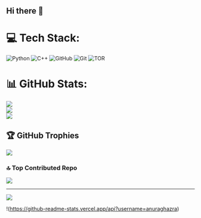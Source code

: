 ## Hi there 👋

# 💻 Tech Stack:
![Python](https://img.shields.io/badge/python-3670A0?style=for-the-badge&logo=python&logoColor=ffdd54) ![C++](https://img.shields.io/badge/c++-%2300599C.svg?style=for-the-badge&logo=c%2B%2B&logoColor=white) ![GitHub](https://img.shields.io/badge/github-%23121011.svg?style=for-the-badge&logo=github&logoColor=white) ![Git](https://img.shields.io/badge/git-%23F05033.svg?style=for-the-badge&logo=git&logoColor=white) ![TOR](https://img.shields.io/badge/tor-%237E4798.svg?style=for-the-badge&logo=tor-project&logoColor=white)
# 📊 GitHub Stats:
![](https://github-readme-stats.vercel.app/api?username=anonymmized&theme=radical&hide_border=true&include_all_commits=true&count_private=false)<br/>
![](https://github-readme-streak-stats.herokuapp.com/?user=anonymmized&theme=radical&hide_border=true)<br/>
![](https://github-readme-stats.vercel.app/api/top-langs/?username=anonymmized&theme=radical&hide_border=true&include_all_commits=true&count_private=false&layout=compact)

## 🏆 GitHub Trophies
![](https://github-profile-trophy.vercel.app/?username=anonymmized&theme=onedark&no-frame=true&no-bg=false&margin-w=4)

### 🔝 Top Contributed Repo
![](https://github-contributor-stats.vercel.app/api?username=anonymmized&limit=5&theme=gruvbox&combine_all_yearly_contributions=true)

---
[![](https://visitcount.itsvg.in/api?id=anonymmized&icon=2&color=4)](https://visitcount.itsvg.in)


!(https://github-readme-stats.vercel.app/api?username=anuraghazra)


